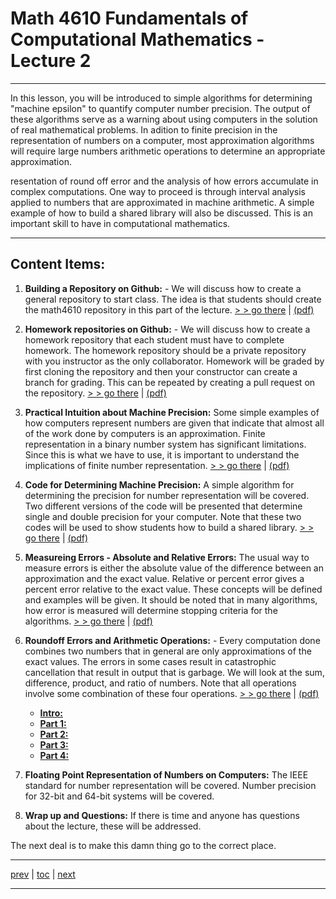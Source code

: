 # Math 4610 Fundamentals of Computational Mathematics  - Lecture 2

<hr>

In this lesson, you will be introduced to simple algorithms for determining
"machine epsilon" to quantify computer number precision. The output of these
algorithms serve as a warning about using computers in the solution of real
mathematical problems. In adition to finite precision in the representation of
numbers on a computer, most approximation algorithms will require large numbers
arithmetic operations to determine an appropriate approximation.

resentation of round off error and the analysis of how errors accumulate in
complex computations. One way to proceed is through interval analysis applied to
numbers that are approximated in machine arithmetic. A simple example of how to
build a shared library will also be discussed. This is an important skill to
have in computational mathematics.

<hr>

## Content Items:

  1. **Building a Repository on Github:** - We will discuss how to create a
     general repository to start class. The idea is that students should create
     the math4610 repository in this part of the lecture.
     [> > go there](https://jvkoebbe.github.io/math4610/lectures/lecture_02/md/newrepository_primer)
     | [(pdf)](https://jvkoebbe.github.io/math4610/lectures/lecture_02/pdf/newrepository_primer.pdf)

  2. **Homework repositories on Github:** - We will discuss how to create a
     homework repository that each student must have to complete homework. The
     homework repository should be a private repository with you instructor as
     the only collaborator. Homework will be graded by first cloning the
     repository and then your constructor can create a branch for grading. This
     can be repeated by creating a pull request on the repository.
     [> > go there](https://jvkoebbe.github.io/math4610/lectures/lecture_02/md/homework_description)
     | [(pdf)](https://jvkoebbe.github.io/math4610/lectures/lecture_02/pdf/homework_description.pdf)

  3. **Practical Intuition about Machine Precision:** Some simple examples of
     how computers represent numbers are given that indicate that almost all of
     the work done by computers is an approximation. Finite representation in a
     binary number system has significant limitations. Since this is what we
     have to use, it is important to understand the implications of finite
     number representation. 
     [> > go there](https://jvkoebbe.github.io/math4610/lectures/lecture_02/html/floatingPointRepresentation.html)
       | [(pdf)](https://jvkoebbe.github.io/math4610/lectures/lecture_02/pdf/floatingPointRepresentation.pdf)

  4. **Code for Determining Machine Precision:** A simple algorithm for
     determining the precision for number representation will be covered. Two
     different versions of the code will be presented that determine single and
     double precision for your computer. Note that these two codes will be used
     to show students how to build a shared library.
      [> > go there](https://jvkoebbe.github.io/math4610/lectures/lecture_02/md/maceps)
       | [(pdf)](https://jvkoebbe.github.io/math4610/lectures/lecture_02/pdf/maceps.pdf)

  5. **Measureing Errors - Absolute and Relative Errors:** The usual way to
     measure errors is either the absolute value of the difference between an
     approximation and the exact value. Relative or percent error gives a
     percent error relative to the exact value. These concepts will be defined
     and examples will be given. It should be noted that in many algorithms,
     how error is measured will determine stopping criteria for the algorithms.
      [> > go there](https://jvkoebbe.github.io/math4610/lectures/lecture_02/md/maceps)
       | [(pdf)](https://jvkoebbe.github.io/math4610/lectures/lecture_02/pdf/maceps.pdf)

  6. **Roundoff Errors and Arithmetic Operations:** - Every computation done
     combines two numbers that in general are only approximations of the exact
     values. The errors in some cases result in catastrophic cancellation that
     result in output that is garbage. We will look at the sum, difference,
     product, and ratio of numbers. Note that all operations involve some
     combination of these four operations.
     [> > go there](https://jvkoebbe.github.io/math4610/lectures/lecture_02/md/precision_00)
     | [(pdf)](https://jvkoebbe.github.io/math4610/lectures/lecture_02/pdf/precision_00.pdf)

     * [**Intro:**](https://jvkoebbe.github.io/math4610/lectures/lecture_02/md/precision_00)
     * [**Part 1:**](https://jvkoebbe.github.io/math4610/lectures/lecture_02/html/precision_01.html) 
     * [**Part 2:**](https://jvkoebbe.github.io/math4610/lectures/lecture_02/html/precision_02.html)
     * [**Part 3:**](https://jvkoebbe.github.io/math4610/lectures/lecture_02/html/precision_03.html)
     * [**Part 4:**](https://jvkoebbe.github.io/math4610/lectures/lecture_02/html/precision_04.html)

  6. **Floating Point Representation of Numbers on Computers:** The IEEE
     standard for number representation will be covered. Number precision for
     32-bit and 64-bit systems will be covered. 

  7. **Wrap up and Questions:** If there is time and anyone has questions about
       the lecture, these will be addressed.


The next deal is to make this damn thing go to the correct place.


---

[prev](https://jvkoebbe.github.io/math4610/lectures/lecture_01/md/lecture_01) |
[toc](https://jvkoebbe.github.io/math4610/lectures/toc_lectures) |
[next](https://jvkoebbe.github.io/math4610/lectures/lecture_03/md/lecture_03)

---
